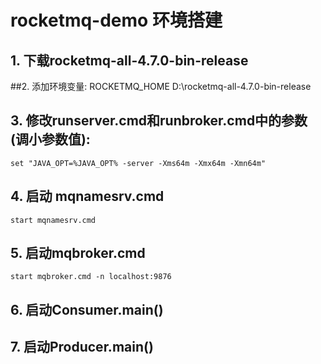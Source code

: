 # rocketmq-demo 环境搭建
## 1. 下载rocketmq-all-4.7.0-bin-release
##2. 添加环境变量: 
    ROCKETMQ_HOME D:\rocketmq-all-4.7.0-bin-release
## 3. 修改runserver.cmd和runbroker.cmd中的参数(调小参数值):
    set "JAVA_OPT=%JAVA_OPT% -server -Xms64m -Xmx64m -Xmn64m"
## 4. 启动 mqnamesrv.cmd 
    start mqnamesrv.cmd
## 5. 启动mqbroker.cmd
    start mqbroker.cmd -n localhost:9876
## 6. 启动Consumer.main()
## 7. 启动Producer.main()